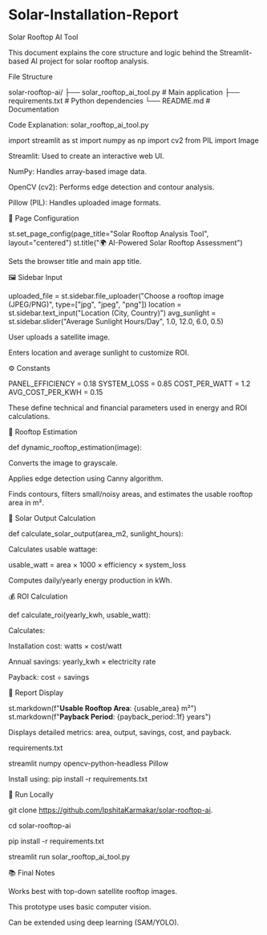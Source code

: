 # Solar-Installation-Report
Solar Rooftop AI Tool

This document explains the core structure and logic behind the Streamlit-based AI project for solar rooftop analysis.

File Structure

solar-rooftop-ai/
├── solar_rooftop_ai_tool.py     # Main application
├── requirements.txt             # Python dependencies
└── README.md                    # Documentation

Code Explanation: solar_rooftop_ai_tool.py

import streamlit as st
import numpy as np
import cv2
from PIL import Image

Streamlit: Used to create an interactive web UI.

NumPy: Handles array-based image data.

OpenCV (cv2): Performs edge detection and contour analysis.

Pillow (PIL): Handles uploaded image formats.

📍 Page Configuration

st.set_page_config(page_title="Solar Rooftop Analysis Tool", layout="centered")
st.title("🌍 AI-Powered Solar Rooftop Assessment")

Sets the browser title and main app title.

🖼️ Sidebar Input

uploaded_file = st.sidebar.file_uploader("Choose a rooftop image (JPEG/PNG)", type=["jpg", "jpeg", "png"])
location = st.sidebar.text_input("Location (City, Country)")
avg_sunlight = st.sidebar.slider("Average Sunlight Hours/Day", 1.0, 12.0, 6.0, 0.5)

User uploads a satellite image.

Enters location and average sunlight to customize ROI.

⚙️ Constants

PANEL_EFFICIENCY = 0.18
SYSTEM_LOSS = 0.85
COST_PER_WATT = 1.2
AVG_COST_PER_KWH = 0.15

These define technical and financial parameters used in energy and ROI calculations.

📏 Rooftop Estimation

def dynamic_rooftop_estimation(image):

Converts the image to grayscale.

Applies edge detection using Canny algorithm.

Finds contours, filters small/noisy areas, and estimates the usable rooftop area in m².

🔋 Solar Output Calculation

def calculate_solar_output(area_m2, sunlight_hours):

Calculates usable wattage:

usable_watt = area × 1000 × efficiency × system_loss

Computes daily/yearly energy production in kWh.

💰 ROI Calculation

def calculate_roi(yearly_kwh, usable_watt):

Calculates:

Installation cost: watts × cost/watt

Annual savings: yearly_kwh × electricity rate

Payback: cost ÷ savings

🧾 Report Display

st.markdown(f"**Usable Rooftop Area**: {usable_area} m²")
st.markdown(f"**Payback Period**: {payback_period:.1f} years")

Displays detailed metrics: area, output, savings, cost, and payback.

requirements.txt

streamlit
numpy
opencv-python-headless
Pillow

Install using: pip install -r requirements.txt

🚀 Run Locally

git clone https://github.com/IpshitaKarmakar/solar-rooftop-ai.

cd solar-rooftop-ai

pip install -r requirements.txt

streamlit run solar_rooftop_ai_tool.py

📚 Final Notes

Works best with top-down satellite rooftop images.

This prototype uses basic computer vision.

Can be extended using deep learning (SAM/YOLO).
